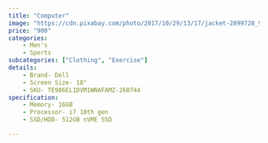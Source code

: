 ```yaml
---
title: "Computer"
image: "https://cdn.pixabay.com/photo/2017/10/29/13/17/jacket-2899728_960_720.png"
price: "900"
categories: 
    - Men's
    - Sports
subcategories: ["Clothing", "Exercise"]
details:
    - Brand- Dell
    - Screen Size- 18"
    - SKU- TE986EL1DVM1WNAFAMZ-260744
specification:
    - Memory- 16GB
    - Processor- i7 10th gen
    - SSD/HDD- 512GB nVME SSD

---
```


